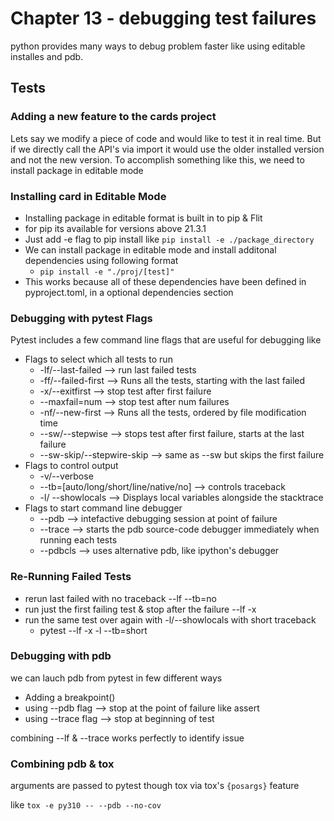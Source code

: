 # Chapter 13 - debugging test failures

python provides many ways to debug problem faster like using editable installes and pdb.

## Tests

### Adding a new feature to the cards project

Lets say we modify a piece of code and would like to test it in real time. But if we directly call the API's via import it would use the older installed version and not the new version. To accomplish something like this, we need to install package in editable mode

### Installing card in Editable Mode

* Installing package in editable format is built in to pip & Flit
* for pip its available for versions above 21.3.1
* Just add -e flag to pip install like `pip install -e ./package_directory`
* We can install package in editable mode and install additonal dependencies using following format
  * `pip install -e "./proj/[test]"`
* This works because all of these dependencies have been defined in pyproject.toml, in a optional dependencies section

### Debugging with pytest Flags

Pytest includes a few command line flags that are useful for debugging like

* Flags to select which all tests to run
  * -lf/--last-failed --> run last failed tests
  * -ff/--failed-first --> Runs all the tests, starting with the last failed
  * -x/--exitfirst --> stop test after first failure
  * --maxfail=num --> stop test after num failures
  * -nf/--new-first --> Runs all the tests, ordered by file modification time
  * --sw/--stepwise --> stops test after first failure, starts at the last failure
  * --sw-skip/--stepwire-skip --> same as --sw but skips the first failure
* Flags to control output
  * -v/--verbose
  * --tb=[auto/long/short/line/native/no] --> controls traceback
  * -l/ --showlocals --> Displays local variables alongside the stacktrace
* Flags to start command line debugger
  * --pdb --> intefactive debugging session at point of failure
  * --trace --> starts the pdb source-code debugger immediately when running each tests
  * --pdbcls --> uses alternative pdb, like ipython's debugger

### Re-Running Failed Tests

* rerun last failed with no traceback --lf --tb=no
* run just the first failing test & stop after the failure --lf -x
* run the same test over again with -l/--showlocals with short traceback
  * pytest --lf -x -l --tb=short

### Debugging with pdb

we can lauch pdb from pytest in few different ways

* Adding a breakpoint()
* using --pdb flag --> stop at the point of failure like assert
* using --trace flag --> stop at beginning of test

combining --lf & --trace works perfectly to identify issue

### Combining pdb & tox

arguments are passed to pytest though tox via tox's `{posargs}` feature

like `tox -e py310 -- --pdb --no-cov`
